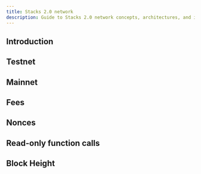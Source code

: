 ```yaml
---
title: Stacks 2.0 network
description: Guide to Stacks 2.0 network concepts, architectures, and implications
---
```


## Introduction

## Testnet

## Mainnet

## Fees

## Nonces

## Read-only function calls

## Block Height
